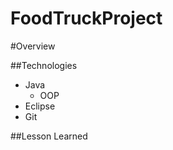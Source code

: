 # FoodTruckProject

#Overview

##Technologies

 - Java 
   -  OOP
 - Eclipse
 - Git

##Lesson Learned
